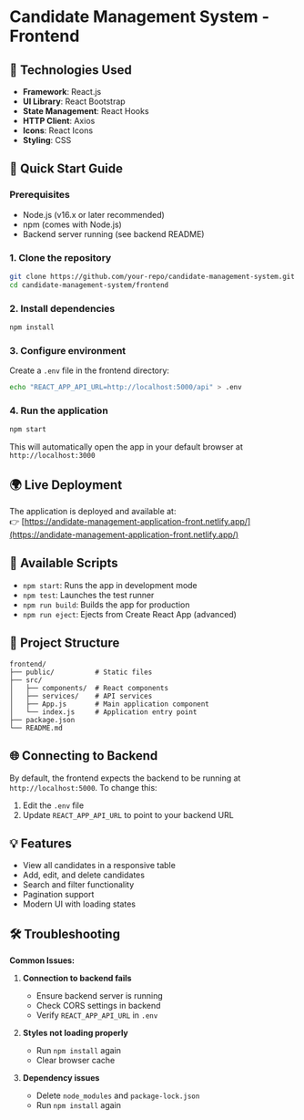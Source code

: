 # Candidate Management System - Frontend

## 🌟 Technologies Used

- **Framework**: React.js
- **UI Library**: React Bootstrap
- **State Management**: React Hooks
- **HTTP Client**: Axios
- **Icons**: React Icons
- **Styling**: CSS

## 🚀 Quick Start Guide

### Prerequisites

- Node.js (v16.x or later recommended)
- npm (comes with Node.js)
- Backend server running (see backend README)

### 1. Clone the repository

```bash
git clone https://github.com/your-repo/candidate-management-system.git
cd candidate-management-system/frontend
```

### 2. Install dependencies

```bash
npm install
```

### 3. Configure environment

Create a `.env` file in the frontend directory:

```bash
echo "REACT_APP_API_URL=http://localhost:5000/api" > .env
```

### 4. Run the application

```bash
npm start
```

This will automatically open the app in your default browser at `http://localhost:3000`

## 🌍 Live Deployment

The application is deployed and available at:  
👉 [https://andidate-management-application-front.netlify.app/](https://andidate-management-application-front.netlify.app/)

## 🔧 Available Scripts

- `npm start`: Runs the app in development mode
- `npm test`: Launches the test runner
- `npm run build`: Builds the app for production
- `npm run eject`: Ejects from Create React App (advanced)

## 📂 Project Structure

```
frontend/
├── public/          # Static files
├── src/
│   ├── components/  # React components
│   ├── services/    # API services
│   ├── App.js       # Main application component
│   └── index.js     # Application entry point
├── package.json
└── README.md
```

## 🌐 Connecting to Backend

By default, the frontend expects the backend to be running at `http://localhost:5000`. To change this:

1. Edit the `.env` file
2. Update `REACT_APP_API_URL` to point to your backend URL

## 💡 Features

- View all candidates in a responsive table
- Add, edit, and delete candidates
- Search and filter functionality
- Pagination support
- Modern UI with loading states

## 🛠 Troubleshooting

**Common Issues:**

1. **Connection to backend fails**

   - Ensure backend server is running
   - Check CORS settings in backend
   - Verify `REACT_APP_API_URL` in `.env`

2. **Styles not loading properly**

   - Run `npm install` again
   - Clear browser cache

3. **Dependency issues**
   - Delete `node_modules` and `package-lock.json`
   - Run `npm install` again


